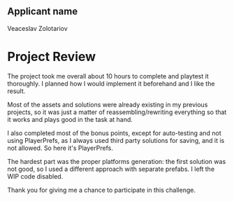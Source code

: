 
## Applicant name

Veaceslav Zolotariov

# Project Review

The project took me overall about 10 hours to complete and playtest it thoroughly. I planned how I would implement it beforehand and I like the result.

Most of the assets and solutions were already existing in my previous projects, so it was just a matter of reassembling/rewriting everything so that it works and plays good in the task at hand.

I also completed most of the bonus points, except for auto-testing and not using PlayerPrefs, as I always used third party solutions for saving, and it is not allowed. So here it's PlayerPrefs.

The hardest part was the proper platforms generation: the first solution was not good, so I used a different approach with separate prefabs. I left the WIP code disabled.

Thank you for giving me a chance to participate in this challenge.
